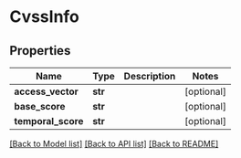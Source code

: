 # CvssInfo

## Properties
Name | Type | Description | Notes
------------ | ------------- | ------------- | -------------
**access_vector** | **str** |  | [optional] 
**base_score** | **str** |  | [optional] 
**temporal_score** | **str** |  | [optional] 

[[Back to Model list]](../README.md#documentation-for-models) [[Back to API list]](../README.md#documentation-for-api-endpoints) [[Back to README]](../README.md)

